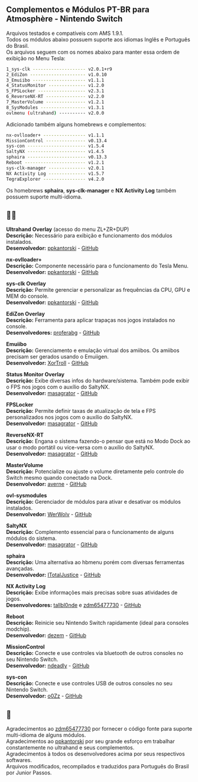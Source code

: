 ## Complementos e Módulos PT-BR para Atmosphère - Nintendo Switch  

Arquivos testados e compatíveis com AMS 1.9.1.  
Todos os módulos abaixo possuem suporte aos idiomas Inglês e Português do Brasil.  
Os arquivos seguem com os nomes abaixo para manter essa ordem de exibição no Menu Tesla:  
```sh
1_sys-clk -------------------- v2.0.1+r9 
2_EdiZon --------------------- v1.0.10 
3_Emuiibo -------------------- v1.1.1 
4_StatusMonitor -------------- v1.2.0 
5_FPSLocker ------------------ v2.3.1 
6_ReverseNX-RT --------------- v2.2.0 
7_MasterVolume --------------- v1.2.1 
8_SysModules ----------------- v1.3.1 
ovlmenu (ultrahand) ---------- v2.0.0 
```

Adicionado também alguns homebrews e complementos:  
```sh 
nx-ovlloader+ ---------------- v1.1.1 
MissionControl --------------- v0.13.4 
sys-con ---------------------- v1.5.4 
SaltyNX ---------------------- v1.4.5
sphaira ---------------------- v0.13.3 
Reboot ----------------------- v1.2.1 
sys-clk-manager -------------- v2.0.1 
NX Activity Log -------------- v1.5.7 
TegraExplorer ---------------- v4.2.0 
```
Os homebrews **sphaira**, **sys-clk-manager** e **NX Activity Log** também possuem suporte multi-idioma.  

## 👨‍💻 

**Ultrahand Overlay**  (acesso do menu ZL+ZR+DUP)  
**Descrição:** Necessário para exibição e funcionamento dos módulos instalados.  
**Desenvolvedor:** [ppkantorski](https://github.com/ppkantorski) - [GitHub](https://github.com/ppkantorski/Ultrahand-Overlay)  

**nx-ovlloader+**  
**Descrição:** Componente necessário para o funcionamento do Tesla Menu.  
**Desenvolvedor:** [ppkantorski](https://github.com/ppkantorski) - [GitHub](https://github.com/ppkantorski/nx-ovlloader)  

**sys-clk Overlay**  
**Descrição:** Permite gerenciar e personalizar as frequências da CPU, GPU e MEM do console.  
**Desenvolvedor:** [ppkantorski](https://github.com/ppkantorski) - [GitHub](https://github.com/ppkantorski/sys-clk)  

**EdiZon Overlay**  
**Descrição:** Ferramenta para aplicar trapaças nos jogos instalados no console.  
**Desenvolvedores:** [proferabg](https://github.com/proferabg) - [GitHub](https://github.com/proferabg/EdiZon-Overlay)  

**Emuiibo**  
**Descrição:** Gerenciamento e emulação virtual dos amiibos. Os amiibos precisam ser gerados usando o Emuiigen.  
**Desenvolvedor:** [XorTroll](https://github.com/XorTroll) - [GitHub](https://github.com/XorTroll/emuiibo)  

**Status Monitor Overlay**  
**Descrição:** Exibe diversas infos do hardware/sistema. Também pode exibir o FPS nos jogos com o auxílio do SaltyNX.  
**Desenvolvedor:** [masagrator](https://github.com/masagrator) - [GitHub](https://github.com/masagrator/Status-Monitor-Overlay)  

**FPSLocker**  
**Descrição:** Permite definir taxas de atualização de tela e FPS personalizados nos jogos com o auxílio do SaltyNX.  
**Desenvolvedor:** [masagrator](https://github.com/masagrator) - [GitHub](https://github.com/masagrator/FPSLocker)  

**ReverseNX-RT**  
**Descrição:** Engana o sistema fazendo-o pensar que está no Modo Dock ao usar o modo portátil ou vice-versa com o auxílio do SaltyNX.  
**Desenvolvedor:** [masagrator](https://github.com/masagrator) - [GitHub](https://github.com/masagrator/ReverseNX-RT)   

**MasterVolume**  
**Descrição:** Potencialize ou ajuste o volume diretamente pelo controle do Switch mesmo quando conectado na Dock.  
**Desenvolvedor:** [averne](https://github.com/averne) - [GitHub](https://github.com/averne/MasterVolume)  

**ovl-sysmodules**  
**Descrição:** Gerenciador de módulos para ativar e desativar os módulos instalados.  
**Desenvolvedor:** [WerWolv](https://github.com/WerWolv) - [GitHub](https://github.com/WerWolv/ovl-sysmodules)  

**SaltyNX**  
**Descrição:** Complemento essencial para o funcionamento de alguns módulos do sistema.  
**Desenvolvedor:** [masagrator](https://github.com/masagrator) - [GitHub](https://github.com/masagrator/SaltyNX)   

**sphaira**  
**Descrição:** Uma alternativa ao hbmenu porém com diversas ferramentas avançadas.  
**Desenvolvedor:** [ITotalJustice](https://github.com/ITotalJustice) - [GitHub](https://github.com/ITotalJustice/sphaira)  

**NX Activity Log**  
**Descrição:** Exibe informações mais precisas sobre suas atividades de jogos.  
**Desenvolvedores:** [tallbl0nde](https://github.com/tallbl0nde) e [zdm65477730](https://github.com/zdm65477730) - [GitHub](https://github.com/zdm65477730/NX-Activity-Log)  

**Reboot**  
**Descrição:** Reinicie seu Nintendo Switch rapidamente (ideal para consoles modchip).  
**Desenvolvedor:** [dezem](https://github.com/dezem) - [GitHub](https://github.com/dezem/Safe_Reboot)  

**MissionControl**  
**Descrição:** Conecte e use controles via bluetooth de outros consoles no seu Nintendo Switch.  
**Desenvolvedor:** [ndeadly](https://github.com/ndeadly) - [GitHub](https://github.com/ndeadly/MissionControl)  

**sys-con**  
**Descrição:** Conecte e use controles USB de outros consoles no seu Nintendo Switch.  
**Desenvolvedor:** [o0Zz](https://github.com/o0Zz) - [GitHub](https://github.com/o0Zz/sys-con)  


## 📝  
Agradecimentos ao [zdm65477730](https://github.com/zdm65477730) por fornecer o código fonte para suporte multi-idioma de alguns módulos.  
Agradecimentos ao [ppkantorski](https://github.com/ppkantorski) por seu grande esforço em trabalhar constantemente no ultrahand e seus complementos.  
Agradecimentos à todos os desenvolvedores acima por seus respectivos softwares.  
Arquivos modificados, recompilados e traduzidos para Português do Brasil por Junior Passos.  

